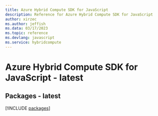 ```yaml
---
title: Azure Hybrid Compute SDK for JavaScript
description: Reference for Azure Hybrid Compute SDK for JavaScript
author: xirzec
ms.author: jeffish
ms.data: 03/17/2023
ms.topic: reference
ms.devlang: javascript
ms.service: hybridcompute
---
```

# Azure Hybrid Compute SDK for JavaScript - latest
## Packages - latest
[!INCLUDE [packages](hybrid-compute-index.md)]